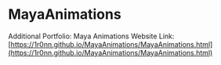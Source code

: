 # MayaAnimations
Additional Portfolio: Maya Animations
Website Link: [https://1r0nn.github.io/MayaAnimations/MayaAnimations.html](https://1r0nn.github.io/MayaAnimations/MayaAnimations.html)
